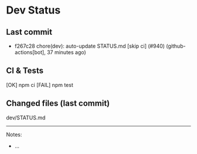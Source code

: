 # Dev Status

## Last commit
- f267c28 chore(dev): auto-update STATUS.md [skip ci] (#940) (github-actions[bot], 37 minutes ago)
## CI & Tests
[OK] npm ci
[FAIL] npm test

## Changed files (last commit)
dev/STATUS.md

---
Notes:
- ...
